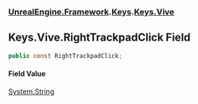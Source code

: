 ### [UnrealEngine.Framework](./UnrealEngine-Framework.md 'UnrealEngine.Framework').[Keys](./UnrealEngine-Framework-Keys.md 'UnrealEngine.Framework.Keys').[Keys.Vive](./UnrealEngine-Framework-Keys-Vive.md 'UnrealEngine.Framework.Keys.Vive')
## Keys.Vive.RightTrackpadClick Field
  
```csharp
public const RightTrackpadClick;
```
#### Field Value
[System.String](https://docs.microsoft.com/en-us/dotnet/api/System.String 'System.String')  
